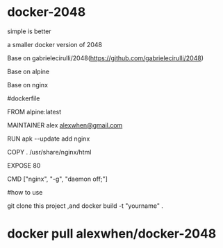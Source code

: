# docker-2048

simple is better

a smaller docker version of 2048

Base on gabrielecirulli/2048(https://github.com/gabrielecirulli/2048)

Base on alpine

Base on nginx

#dockerfile

FROM alpine:latest

MAINTAINER alex <alexwhen@gmail.com>

RUN apk --update add nginx

COPY . /usr/share/nginx/html

EXPOSE 80

CMD ["nginx", "-g", "daemon off;"]


#how to use

git clone this project ,and docker build -t "yourname" .

# docker pull alexwhen/docker-2048
